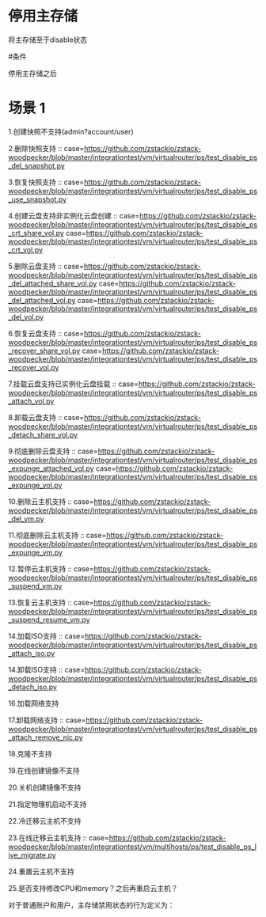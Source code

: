 # 停用主存储

将主存储至于disable状态

#条件

停用主存储之后

# 场景 1

1.创建快照不支持(admin?account/user)

2.删除快照支持
::
    case=https://github.com/zstackio/zstack-woodpecker/blob/master/integrationtest/vm/virtualrouter/ps/test_disable_ps_del_snapshot.py

3.恢复快照支持
::
    case=https://github.com/zstackio/zstack-woodpecker/blob/master/integrationtest/vm/virtualrouter/ps/test_disable_ps_use_snapshot.py

4.创建云盘支持非实例化云盘创建
::
    case=https://github.com/zstackio/zstack-woodpecker/blob/master/integrationtest/vm/virtualrouter/ps/test_disable_ps_crt_share_vol.py
    case=https://github.com/zstackio/zstack-woodpecker/blob/master/integrationtest/vm/virtualrouter/ps/test_disable_ps_crt_vol.py

5.删除云盘支持
::
    case=https://github.com/zstackio/zstack-woodpecker/blob/master/integrationtest/vm/virtualrouter/ps/test_disable_ps_del_attached_share_vol.py
    case=https://github.com/zstackio/zstack-woodpecker/blob/master/integrationtest/vm/virtualrouter/ps/test_disable_ps_del_attached_vol.py
    case=https://github.com/zstackio/zstack-woodpecker/blob/master/integrationtest/vm/virtualrouter/ps/test_disable_ps_del_vol.py

6.恢复云盘支持
::
    case=https://github.com/zstackio/zstack-woodpecker/blob/master/integrationtest/vm/virtualrouter/ps/test_disable_ps_recover_share_vol.py
    case=https://github.com/zstackio/zstack-woodpecker/blob/master/integrationtest/vm/virtualrouter/ps/test_disable_ps_recover_vol.py

7.挂载云盘支持已实例化云盘挂载
::
    case=https://github.com/zstackio/zstack-woodpecker/blob/master/integrationtest/vm/virtualrouter/ps/test_disable_ps_attach_vol.py

8.卸载云盘支持
::
    case=https://github.com/zstackio/zstack-woodpecker/blob/master/integrationtest/vm/virtualrouter/ps/test_disable_ps_detach_share_vol.py

9.彻底删除云盘支持
::
    case=https://github.com/zstackio/zstack-woodpecker/blob/master/integrationtest/vm/virtualrouter/ps/test_disable_ps_expunge_attached_vol.py
    case=https://github.com/zstackio/zstack-woodpecker/blob/master/integrationtest/vm/virtualrouter/ps/test_disable_ps_expunge_vol.py

10.删除云主机支持
::
    case=https://github.com/zstackio/zstack-woodpecker/blob/master/integrationtest/vm/virtualrouter/ps/test_disable_ps_del_vm.py

11.彻底删除云主机支持
::
    case=https://github.com/zstackio/zstack-woodpecker/blob/master/integrationtest/vm/virtualrouter/ps/test_disable_ps_expunge_vm.py

12.暂停云主机支持
::
    case=https://github.com/zstackio/zstack-woodpecker/blob/master/integrationtest/vm/virtualrouter/ps/test_disable_ps_suspend_vm.py

13.恢复云主机支持
::
    case=https://github.com/zstackio/zstack-woodpecker/blob/master/integrationtest/vm/virtualrouter/ps/test_disable_ps_suspend_resume_vm.py

14.加载ISO支持
::
    case=https://github.com/zstackio/zstack-woodpecker/blob/master/integrationtest/vm/virtualrouter/ps/test_disable_ps_attach_iso.py

14.卸载ISO支持
::
    case=https://github.com/zstackio/zstack-woodpecker/blob/master/integrationtest/vm/virtualrouter/ps/test_disable_ps_detach_iso.py

16.加载网络支持

17.卸载网络支持
::
    case=https://github.com/zstackio/zstack-woodpecker/blob/master/integrationtest/vm/virtualrouter/ps/test_disable_ps_attach_remove_nic.py

18.克隆不支持

19.在线创建镜像不支持

20.关机创建镜像不支持

21.指定物理机启动不支持

22.冷迁移云主机不支持

23.在线迁移云主机支持
::
    case=https://github.com/zstackio/zstack-woodpecker/blob/master/integrationtest/vm/multihosts/ps/test_disable_ps_live_migrate.py

24.重置云主机不支持

25.是否支持修改CPU和memory？之后再重启云主机？

对于普通账户和用户，主存储禁用状态的行为定义为：
